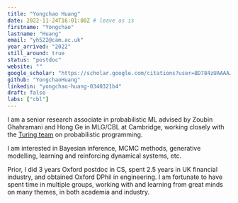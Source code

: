 ```yaml
---
title: "Yongchao Huang"
date: 2022-11-24T16:01:00Z # leave as is
firstname: "Yongchao"
lastname: "Huang"
email: "yh522@cam.ac.uk"
year_arrived: "2022"
still_around: true
status: "postdoc"
website: ""
google_scholar: "https://scholar.google.com/citations?user=BD784zUAAAAJ&hl=en"
github: "YongchaoHuang"
linkedin: "yongchao-huang-0340321b4"
draft: false
labs: ["cbl"]
---
```


I am a senior research associate in probabilistic ML advised by Zoubin Ghahramani and Hong Ge in MLG/CBL at Cambridge, working closely with the [Turing team](https://turing.ml/) on probabilistic programming. 

I am interested in Bayesian inference, MCMC methods, generative modelling, learning and reinforcing dynamical systems, etc. 

Prior, I did 3 years Oxford postdoc in CS, spent 2.5 years in UK financial industry, and obtained Oxford DPhil in engineering. I am fortunate to have spent time in multiple groups, working with and learning from great minds on many themes, in both academia and industry.
